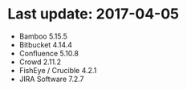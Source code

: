 # Last update: 2017-04-05

- Bamboo 5.15.5
- Bitbucket 4.14.4
- Confluence 5.10.8
- Crowd 2.11.2
- FishEye / Crucible 4.2.1
- JIRA Software 7.2.7
